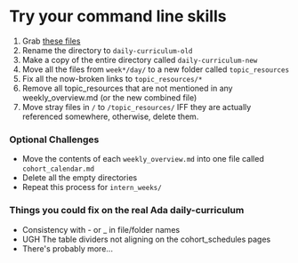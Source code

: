 # Try your command line skills

1. Grab [these files](daily-curriculum-d5a8308082a021c0d8963bdc6520c89a3db5f302.zip)
2. Rename the directory to `daily-curriculum-old`
3. Make a copy of the entire directory called `daily-curriculum-new`
4. Move all the files from `week*/day/` to a new folder called `topic_resources`
5. Fix all the now-broken links to `topic_resources/*`
6. Remove all topic_resources that are not mentioned in any weekly_overview.md (or the new combined file)
7. Move stray files in `/` to `/topic_resources/` IFF they are actually referenced somewhere, otherwise, delete them.

### Optional Challenges
+ Move the contents of each `weekly_overview.md` into one file called `cohort_calendar.md`
+ Delete all the empty directories
+ Repeat this process for `intern_weeks/`

### Things you could fix on the real Ada daily-curriculum
+ Consistency with - or _ in file/folder names
+ UGH The table dividers not aligning on the cohort_schedules pages
+ There's probably more...
